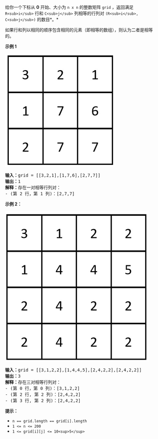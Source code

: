  给你一个下标从 **0** 开始、大小为 `n x n` 的整数矩阵 `grid` ，返回满足 `R<sub>i</sub>` 行和 `C<sub>j</sub>` 列相等的行列对 `(R<sub>i</sub>, C<sub>j</sub>)` 的数目*。*

 如果行和列以相同的顺序包含相同的元素（即相等的数组），则认为二者是相等的。

**示例 1**

![](./img/ex1.jpg)

<pre><strong>输入：</strong>grid = [[3,2,1],[1,7,6],[2,7,7]]
<strong>输出：</strong>1
<strong>解释：</strong>存在一对相等行列对：
- (第 2 行，第 1 列)：[2,7,7]
</pre>

**示例 2：**

![](./img/ex2.jpg)

<pre><strong>输入：</strong>grid = [[3,1,2,2],[1,4,4,5],[2,4,2,2],[2,4,2,2]]
<strong>输出：</strong>3
<strong>解释：</strong>存在三对相等行列对：
- (第 0 行，第 0 列)：[3,1,2,2]
- (第 2 行, 第 2 列)：[2,4,2,2]
- (第 3 行, 第 2 列)：[2,4,2,2]
</pre>

**提示：**

* `n == grid.length == grid[i].length`
* `1 <= n <= 200`
* `1 <= grid[i][j] <= 10<sup>5</sup>`
